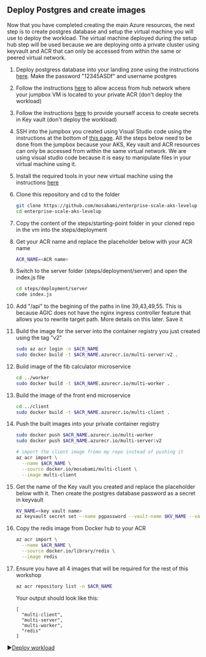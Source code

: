 ## Deploy Postgres and create images

Now that you have completed creating the main Azure resources, the next step is to create postgres database and setup the virtual machine you will use to deploy the workload. The virtual machine deployed during the setup hub step will be used because we are deploying onto a private cluster using keyvault and ACR that can only be accessed from within the same or peered virtual network.

1. Deploy postgress database into your landing zone using the instructions [here](./portgress-resource-deployment/README.md). Make the password "12345ASDf" and username postgres

2. Follow the instructions [here](https://github.com/Azure/Enterprise-Scale-for-AKS/blob/main/Scenarios/AKS-Secure-Baseline-PrivateCluster/Terraform/08-workload.md#connect-the-container-registry-private-link-to-the-hub-network) to allow access from hub network where your jumpbox VM is located to your private ACR (don't deploy the workload)

3. Follow the instructions [here](https://github.com/Azure/Enterprise-Scale-for-AKS/blob/main/Scenarios/AKS-Secure-Baseline-PrivateCluster/Terraform/08-workload.md#provide-yourself-access-to-create-secrets-in-your-key-vault) to provide yourself access to create secrets in Key vault (don't deploy the workload)

4. SSH into the jumpbox you created using Visual Studio code using the instructions at the bottom of  [this page](https://github.com/Azure/Enterprise-Scale-for-AKS/blob/main/Scenarios/AKS-Secure-Baseline-PrivateCluster/Terraform/04-network-hub.md). All the steps below need to be done from the jumpbox because your AKS, Key vault and ACR resources can only be accessed from within the same virtual network. We are using visual studio code because it is easy to manipulate files in your virtual machine using it.

5. Install the required tools in your new virtual machine using the instructions [here](./portgress-resource-deployment/setupVM.md)

6. Clone this repository and cd to the folder

   ```bash
   git clone https://github.com/mosabami/enterprise-scale-aks-levelup
   cd enterprise-scale-aks-levelup
   ```

7. Copy the content of the steps/starting-point folder in your cloned repo in the vm into the steps/deployment

8. Get your ACR name and replace the placeholder below with your ACR name

   ```bash
   ACR_NAME=<ACR name>
   ```

9. Switch to the server folder (steps/deployment/server) and open the index.js file 

   ```bash
   cd steps/deployment/server
   code index.js
   ```

10. Add "/api" to the begining of the paths in line 39,43,49,55. This is because AGIC does not have the nginx ingress controller feature that allows you to rewrite target path. More details on this later. Save it

11. Build the image for the server into the container registry you just created using the tag "v2"

    ```bash
    sudo az acr login -n $ACR_NAME
    sudo docker build -t $ACR_NAME.azurecr.io/multi-server:v2 .
    ```

12. Build image of the fib calculator microservice

    ```bash
    cd ../worker
    sudo docker build -t $ACR_NAME.azurecr.io/multi-worker . 
    ```

13. Build the image of the front end microservice

    ```bash
    cd ../client
    sudo docker build -t $ACR_NAME.azurecr.io/multi-client . 
    ```

14. Push the built images into your private container registry

    ```bash
    sudo docker push $ACR_NAME.azurecr.io/multi-worker
    sudo docker push $ACR_NAME.azurecr.io/multi-server:v2
    
    # import the client image fromo my repo instead of pushing it
    az acr import \
      --name $ACR_NAME \
      --source docker.io/mosabami/multi-client \
      --image multi-client
    ```

15. Get the name of the Key vault you created and replace the placeholder below with it. Then create the postgres database password as a secret in keyvault

    ```bash
    KV_NAME=<key vault name>
    az keyvault secret set --name pgpassword --vault-name $KV_NAME --value "12345ASDf"
    ```

16. Copy the redis image from Docker hub to your ACR

    ```bash
    az acr import \
      --name $ACR_NAME \
      --source docker.io/library/redis \
      --image redis
    ```

17. Ensure you have all 4 images that will be required for the rest of this workshop

    ```bash
    az acr repository list -n $ACR_NAME
    ```

    Your output should look like this:

    ```output
    [
      "multi-client",
      "multi-server",
      "multi-worker",
      "redis"
    ]
    ```

    

:arrow_forward:[Deploy workload](./Deploy-workload.md)

